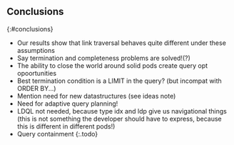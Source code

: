## Conclusions
{:#conclusions}

- Our results show that link traversal behaves quite different under these assumptions
- Say termination and completeness problems are solved!(?)
- The ability to close the world around solid pods create query opt opoortunities
- Best termination condition is a LIMIT in the query? (but incompat with ORDER BY...)
- Mention need for new datastructures (see ideas note)
- Need for adaptive query planning!
- LDQL not needed, because type idx and ldp give us navigational things (this is not something the developer should have to express, because this is different in different pods!)
- Query containment
{:.todo}
